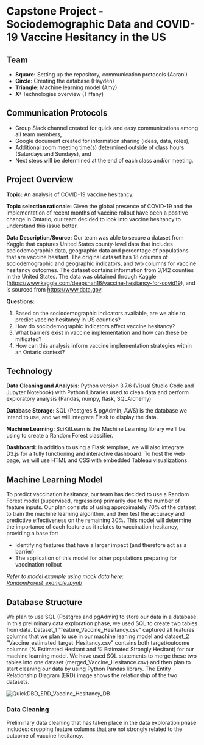 # Capstone Project - Sociodemographic Data and COVID-19 Vaccine Hesitancy in the US

## Team
* **Square:** Setting up the repository, communication protocols (Aarani)
* **Circle:** Creating the database (Hayden)
* **Triangle:** Machine learning model (Amy)
* **X:** Technologies overview (Tiffany)

## Communication Protocols
* Group Slack channel created for quick and easy communications among all team members,
* Google document created for information sharing (ideas, data, roles),
* Additional zoom meeting time(s) determined outside of class hours (Saturdays and Sundays), and
* Next steps will be determined at the end of each class and/or meeting.

## Project Overview
**Topic:** An analysis of COVID-19 vaccine hesitancy.

**Topic selection rationale:** Given the global presence of COVID-19 and the implementation of recent months of vaccine rollout have been a positive change in Ontario, our team decided to look into vaccine hesitancy to understand this issue better.

**Data Description/Source:** Our team was able to secure a dataset from Kaggle that captures United States county-level data that includes sociodemographic data, geographic data and percentage of populations that are vaccine hesitant. The original dataset has 18 columns of sociodemographic and geographic indicators, and two columns for vaccine hesitancy outcomes. The dataset contains information from 3,142 counties in the United States. The data was obtained through Kaggle (https://www.kaggle.com/deepshah16/vaccine-hesitancy-for-covid19), and is sourced from https://www.data.gov.

**Questions:**
1. Based on the sociodemographic indicators available, are we able to predict vaccine hesitancy in US counties?
2. How do sociodemographic indicators affect vaccine hesitancy?
3. What barriers exist in vaccine implementation and how can these be mitigated?
4. How can this analysis inform vaccine implementation strategies within an Ontario context?

## Technology
**Data Cleaning and Analysis:** Python version 3.7.6 (Visual Studio Code and Jupyter Notebook) with Python Libraries used to clean data and perform exploratory analysis (Pandas, numpy, flask, SQLAlchemy)

**Database Storage:** SQL (Postgres & pgAdmin, AWS) is the database we intend to use, and we will integrate Flask to display the data.

**Machine Learning:** SciKitLearn is the Machine Learning library we'll be using to create a Random Forest classifier. 

**Dashboard:** In addition to using a Flask template, we will also integrate D3.js for a fully functioning and interactive dashboard. To host the web page, we will use HTML and CSS with embedded Tableau visualizations.

## Machine Learning Model
To predict vaccination hesitancy, our team has decided to use a Random Forest model (supervised, regression) primarily due to the number of feature inputs. Our plan consists of using approximately 70% of the dataset to train the machine learning algorithm, and then test the accuracy and predictive effectiveness on the remaining 30%. This model will determine the importance of each feature as it relates to vaccination hesitancy, providing a base for:
* Identifying features that have a larger impact (and therefore act as a barrier)
* The application of this model for other populations preparing for vaccination rollout

*Refer to model example using mock data here: [RandomForest_example.ipynb](RandomForest_example.ipynb)*

## Database Structure
We plan to use SQL (Postgres and pgAdmin) to store our data in a database. In this preliminary data exploration phase, we used SQL to create two tables from data. Dataset_1 "feature_Vaccine_Hesitancy.csv" captured all features columns that we plan to use in our machine leaning model and dataset_2 "Vaccine_estimated_target_Hesitancy.csv" contains both target/outcome columns (% Estimated Hesitant and % Estimated Strongly Hesitant) for our machine learning model. We have used SQL statements to merge these two tables into one dataset (merged_Vaccine_Hesitance.csv) and then plan to start cleaning our data by using Python Pandas library. The Entity Relationship Diagram (ERD) image shows the relationship of the two datasets.

![QuickDBD_ERD_Vaccine_Hesitancy_DB](https://github.com/AaraniSivasekaram/Vaccine_Hesitancy_Project/blob/Hayden/QuickDBD_ERD_Vaccine_Hesitancy_DB.png)

### Data Cleaning
Preliminary data cleaning that has taken place in the data exploration phase includes: dropping feature columns that are not strongly related to the outcome of vaccine hesitancy. 
